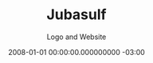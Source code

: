 ---
layout: project
title: Jubasulf
subtitle: Logo and Website 
date: 2008-01-01 00:00:00.000000000 -03:00
type: post

ext_url: http://jubasulf.com.br
img: jubasulf.jpg

categories:
- projects
published: false
---